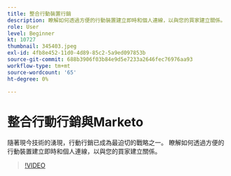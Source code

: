 ```yaml
---
title: 整合行動裝置行銷
description: 瞭解如何透過方便的行動裝置建立即時和個人連線，以與您的買家建立關係。
role: User
level: Beginner
kt: 10727
thumbnail: 345403.jpeg
exl-id: 4fb8e452-11d0-4d89-85c2-5a9ed097853b
source-git-commit: 688b3906f03b84e9d5e7233a2646fec76976aa93
workflow-type: tm+mt
source-wordcount: '65'
ht-degree: 0%

---
```


# 整合行動行銷與Marketo

隨著現今技術的湧現，行動行銷已成為最迫切的戰略之一。 瞭解如何透過方便的行動裝置建立即時和個人連線，以與您的買家建立關係。

>[!VIDEO](https://video.tv.adobe.com/v/345403/?quality=12&learn=on)
